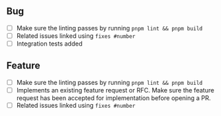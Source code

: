 <!--
Thanks for opening a PR! Your contribution is much appreciated.
To make sure your PR is handled as smoothly as possible we request that you follow the checklist sections below.
Choose the right checklist for the change(s) that you're making:
-->

## Bug

- [ ] Make sure the linting passes by running `pnpm lint && pnpm build`
- [ ] Related issues linked using `fixes #number`
- [ ] Integration tests added

## Feature

- [ ] Make sure the linting passes by running `pnpm lint && pnpm build`
- [ ] Implements an existing feature request or RFC. Make sure the feature request has been accepted for implementation before opening a PR.
- [ ] Related issues linked using `fixes #number`